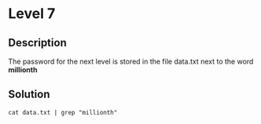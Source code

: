 # Level 7

## Description

The password for the next level is stored in the file data.txt next to the word **millionth**

## Solution

`cat data.txt | grep "millionth"`

